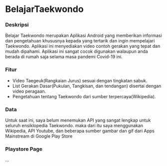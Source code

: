 # BelajarTaekwondo

### Deskripsi
Belajar Taekwondo merupakan Aplikasi Android yang memberikan informasi dan pengetahuan khususnya kepada yang tertarik dan ingin mempelajari Taekwondo. Aplikasi ini menyediakan video contoh gerakan yang tepat dan mudah dipahami. Aplikasi ini sangat cocok digunakan walaupun anda berada di rumah saja selama masa pandemi Covid-19 ini.

### Fitur
- Video Taegeuk(Rangkaian Jurus) sesuai dengan tingkatan sabuk.
- List Gerakan Dasar(Pukulan, Tangkisan, dan tendangan) disertai dengan video peragaan.
- Pengetahuan tentang Taekwondo dari sumber terpercaya(Wikipedia).

### Data
Untuk saat ini, saya belum menemukan API yang sangat lengkap untuk seluruh ensiklopedia Taekwondo. maka dari itu saya menggunakan Wikipedia, API Youtube, dan beberapa sumber gambar dan gif dari Apps Mainstream di Google Play Store

### Playstore Page
...
